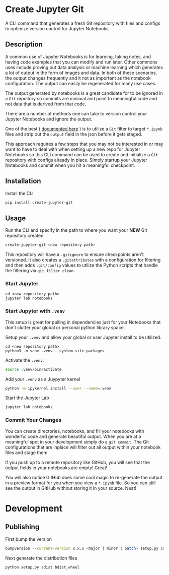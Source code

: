# Create Jupyter Git

A CLI command that generates a fresh Git repository with files and configs to optimize version control for Jupyter Notebooks

## Description

A common use of Jupyter Notebooks is for learning, taking notes, and having code examples that you can modify and run later. Other commons uses include proving out data analysis or machine learning which generates a lot of output in the form of images and data. In both of these scenarios, the output changes frequently and it not as important as the notebook configuration. The output can easily be regenerated for many use cases. 

The output generated by notebooks is a great candidate for to be ignored in a `Git` repoitory so commits are minimal and point to meaningful code and not data that is derived from that code. 

There are a number of methods one can take to version control your Jupyter Notebooks and ignore the output.

One of the best ( [documented here](https://github.com/toobaz/ipynb_output_filter) ) is to utilize a `Git` filter to target `*.ipynb` files and strip out the `output` field in the json before it gets staged.

This approach requires a few steps that you may not be interested in or may want to have to deal with when setting up a new repo for Jupyter Notebooks so this CLI command can be used to create and initialize a `Git` repository with configs already in place. Simply startup your Jupyter Notebooks and commit when you hit a meaningful checkpoint. 

## Installation

Install the CLI

```bash
pip install create-jupyter-git
```

## Usage

Run the CLI and specify in the path to where you want your **NEW** Git repository created

```bash
create-jupyter-git <new repository path>
```

This repository will have a `.gitignore` to ensure checkpoints aren't versioned. It also creates a `.gitattributes` with a configuration for filtering and then adds `.git/config` values to utilize the Python scripts that handle the filtering via `git filter clean`.

### Start Jupyter

```
cd <new repository path>
jupyter lab notebooks
```


### Start Jupyter with `.venv`

This setup is great for pulling in dependencies just for your Notebooks that don't clutter your global or personal python library space.

Setup your `.venv` and allow your global or user Jupyter install to be utilized. 

```
cd <new repository path>
python3 -m venv .venv --system-site-packages
```

Activate the `.venv`:

```bash
source .venv/bin/activate
```

Add your `.venv` as a Juypyter kernel

```bash
python -m ipykernel install --user --name=.venv
```

Start the Jupyter Lab

```bash
jupyter lab notebooks
```

### Commit Your Changes

You can create directories, notebooks, and fill your notebooks with wonderful code and generate beautiful output. When you are at a meaningful spot in your development simply do a `git commit`. The Git configurations that are inplace will filter out all output within your notebook files and stage them.

If you push up to a remote repository like GitHub, you will see that the output fields in your notebooks are empty! Great!

You will also notice GitHub does some cool magic to re-generate the output in a preview format for you when you view a `*.ipynb` file. So you can still see the output in GitHub without storing it in your source. Neat!

# Development

## Publishing

First bump the version

```bash
bumpversion --current-version x.x.x <major | minor | patch> setup.py create_jupyter_git/__init__.py
```

Next generate the distribution files

```bash
python setup.py sdist bdist_wheel
```